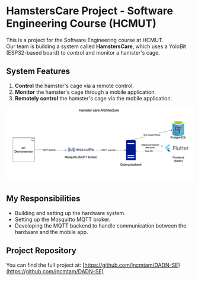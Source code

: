 # HamstersCare Project - Software Engineering Course (HCMUT)

This is a project for the Software Engineering course at HCMUT.  
Our team is building a system called **HamstersCare**, which uses a YoloBit (ESP32-based board) to control and monitor a hamster's cage.

## System Features

1. **Control** the hamster's cage via a remote control.  
2. **Monitor** the hamster's cage through a mobile application.  
3. **Remotely control** the hamster's cage via the mobile application.

![System Architecture](images/architecture.png)

## My Responsibilities

- Building and setting up the hardware system.
- Setting up the Mosquitto MQTT broker.
- Developing the MQTT backend to handle communication between the hardware and the mobile app.

## Project Repository

You can find the full project at: [https://github.com/jncmtam/DADN-SE](https://github.com/jncmtam/DADN-SE)

